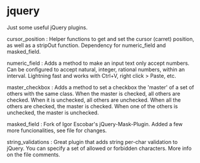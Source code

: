 jquery
======

Just some useful jQuery plugins.

cursor_position :
  Helper functions to get and set the cursor (carret) position, as well as a stripOut function. Dependency for numeric_field and masked_field.

numeric_field :
  Adds a method to make an input text only accept numbers.
  Can be configured to accept natural, integer, rational numbers, within an interval.
  Lightning fast and works with Ctrl+V, right click > Paste, etc.

master_checkbox :
  Adds a method to set a checkbox the 'master' of a set of others with the same class.
  When the master is checked, all others are checked. When it is unchecked, all others are unchecked.
  When all the others are checked, the master is checked. When one of the others is unchecked, the master is unchecked.

masked_field : 
  Fork of Igor Escobar's jQuery-Mask-Plugin. Added a few more funcionalities, see file for changes.

string_validations :
  Great plugin that adds string per-char validation to jQuery. You can specify a set of allowed or forbidden characters. More info on the file comments.
